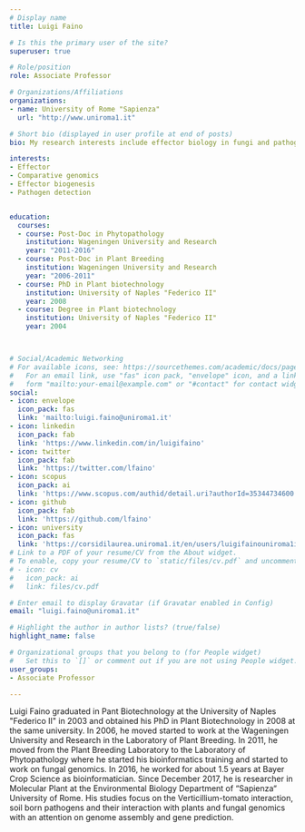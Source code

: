 ```yaml
---
# Display name
title: Luigi Faino

# Is this the primary user of the site?
superuser: true

# Role/position
role: Associate Professor

# Organizations/Affiliations
organizations:
- name: University of Rome "Sapienza" 
  url: "http://www.uniroma1.it"

# Short bio (displayed in user profile at end of posts)
bio: My research interests include effector biology in fungi and pathogenomics.

interests:
- Effector
- Comparative genomics
- Effector biogenesis
- Pathogen detection 


education:
  courses:
  - course: Post-Doc in Phytopathology
    institution: Wageningen University and Research
    year: "2011-2016"
  - course: Post-Doc in Plant Breeding
    institution: Wageningen University and Research
    year: "2006-2011"
  - course: PhD in Plant biotechnology
    institution: University of Naples "Federico II"
    year: 2008
  - course: Degree in Plant biotechnology
    institution: University of Naples "Federico II"
    year: 2004



# Social/Academic Networking
# For available icons, see: https://sourcethemes.com/academic/docs/page-builder/#icons
#   For an email link, use "fas" icon pack, "envelope" icon, and a link in the
#   form "mailto:your-email@example.com" or "#contact" for contact widget.
social:
- icon: envelope
  icon_pack: fas
  link: 'mailto:luigi.faino@uniroma1.it'
- icon: linkedin
  icon_pack: fab
  link: 'https://www.linkedin.com/in/luigifaino'
- icon: twitter
  icon_pack: fab
  link: 'https://twitter.com/lfaino'
- icon: scopus
  icon_pack: ai
  link: 'https://www.scopus.com/authid/detail.uri?authorId=35344734600'
- icon: github
  icon_pack: fab
  link: 'https://github.com/lfaino'
- icon: university
  icon_pack: fas
  link: 'https://corsidilaurea.uniroma1.it/en/users/luigifainouniroma1it'
# Link to a PDF of your resume/CV from the About widget.
# To enable, copy your resume/CV to `static/files/cv.pdf` and uncomment the lines below.
# - icon: cv
#   icon_pack: ai
#   link: files/cv.pdf

# Enter email to display Gravatar (if Gravatar enabled in Config)
email: "luigi.faino@uniroma1.it"

# Highlight the author in author lists? (true/false)
highlight_name: false

# Organizational groups that you belong to (for People widget)
#   Set this to `[]` or comment out if you are not using People widget.
user_groups:
- Associate Professor

---
```

<link rel="stylesheet" href="https://cdn.jsdelivr.net/gh/jpswalsh/academicons@1/css/academicons.min.css">

Luigi Faino graduated in Pant Biotechnology at the University of Naples "Federico II" in 2003 and obtained his PhD in Plant Biotechnology 
in 2008 at the same university. In 2006, he moved started to work at the Wageningen University and Research in the Laboratory of Plant Breeding. 
In 2011, he moved from the Plant Breeding Laboratory to the Laboratory of Phytopathology where he started his bioinformatics training 
and started to work on fungal genomics. In 2016, he worked for about 1.5 years at Bayer Crop Science as bioinformatician. 
Since December 2017, he is researcher in Molecular Plant at the Environmental Biology Department of “Sapienza“ University of Rome.
His studies focus on the Verticillium-tomato interaction, soil born pathogens and their interaction with plants and fungal genomics 
with an attention on genome assembly and gene prediction.
